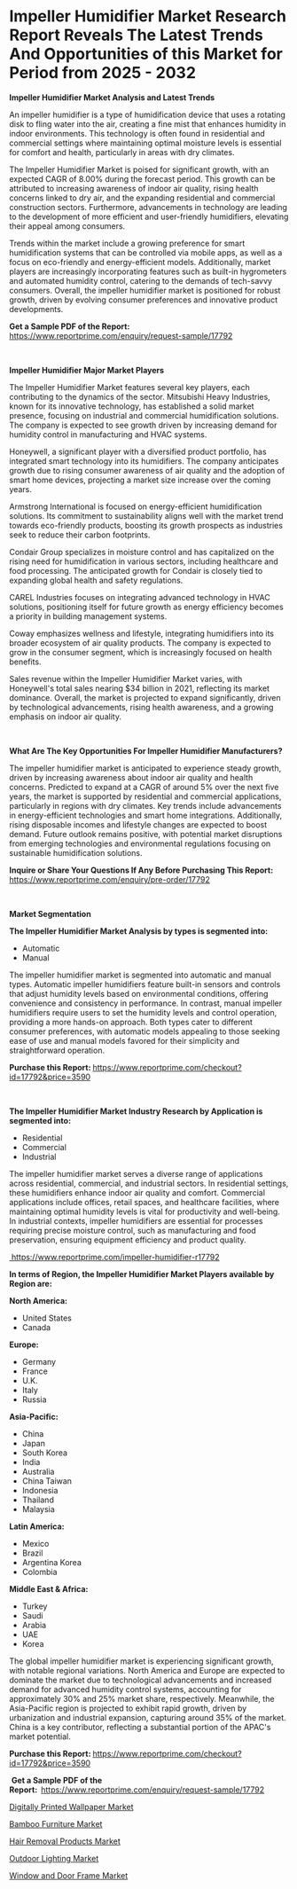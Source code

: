 <p><h1>Impeller Humidifier Market Research Report Reveals The Latest Trends And Opportunities of this Market for Period from 2025 - 2032</h1></p><p><strong>Impeller Humidifier Market Analysis and Latest Trends</strong></p>
<p><p>An impeller humidifier is a type of humidification device that uses a rotating disk to fling water into the air, creating a fine mist that enhances humidity in indoor environments. This technology is often found in residential and commercial settings where maintaining optimal moisture levels is essential for comfort and health, particularly in areas with dry climates.</p><p>The Impeller Humidifier Market is poised for significant growth, with an expected CAGR of 8.00% during the forecast period. This growth can be attributed to increasing awareness of indoor air quality, rising health concerns linked to dry air, and the expanding residential and commercial construction sectors. Furthermore, advancements in technology are leading to the development of more efficient and user-friendly humidifiers, elevating their appeal among consumers.</p><p>Trends within the market include a growing preference for smart humidification systems that can be controlled via mobile apps, as well as a focus on eco-friendly and energy-efficient models. Additionally, market players are increasingly incorporating features such as built-in hygrometers and automated humidity control, catering to the demands of tech-savvy consumers. Overall, the impeller humidifier market is positioned for robust growth, driven by evolving consumer preferences and innovative product developments.</p></p>
<p><strong>Get a Sample PDF of the Report:&nbsp;</strong> <a href="https://www.reportprime.com/enquiry/request-sample/17792?utm_campaign=63&utm_medium=2&utm_source=Github&utm_content=ia&utm_term=18032025&utm_id=impeller-humidifier">https://www.reportprime.com/enquiry/request-sample/17792</a></p>
<p>&nbsp;</p>
<p><strong>Impeller Humidifier Major Market Players</strong></p>
<p><p>The Impeller Humidifier Market features several key players, each contributing to the dynamics of the sector. Mitsubishi Heavy Industries, known for its innovative technology, has established a solid market presence, focusing on industrial and commercial humidification solutions. The company is expected to see growth driven by increasing demand for humidity control in manufacturing and HVAC systems.</p><p>Honeywell, a significant player with a diversified product portfolio, has integrated smart technology into its humidifiers. The company anticipates growth due to rising consumer awareness of air quality and the adoption of smart home devices, projecting a market size increase over the coming years.</p><p>Armstrong International is focused on energy-efficient humidification solutions. Its commitment to sustainability aligns well with the market trend towards eco-friendly products, boosting its growth prospects as industries seek to reduce their carbon footprints.</p><p>Condair Group specializes in moisture control and has capitalized on the rising need for humidification in various sectors, including healthcare and food processing. The anticipated growth for Condair is closely tied to expanding global health and safety regulations.</p><p>CAREL Industries focuses on integrating advanced technology in HVAC solutions, positioning itself for future growth as energy efficiency becomes a priority in building management systems.</p><p>Coway emphasizes wellness and lifestyle, integrating humidifiers into its broader ecosystem of air quality products. The company is expected to grow in the consumer segment, which is increasingly focused on health benefits.</p><p>Sales revenue within the Impeller Humidifier Market varies, with Honeywell's total sales nearing $34 billion in 2021, reflecting its market dominance. Overall, the market is projected to expand significantly, driven by technological advancements, rising health awareness, and a growing emphasis on indoor air quality.</p></p>
<p>&nbsp;</p>
<p><strong>What Are The Key Opportunities For Impeller Humidifier Manufacturers?</strong></p>
<p><p>The impeller humidifier market is anticipated to experience steady growth, driven by increasing awareness about indoor air quality and health concerns. Predicted to expand at a CAGR of around 5% over the next five years, the market is supported by residential and commercial applications, particularly in regions with dry climates. Key trends include advancements in energy-efficient technologies and smart home integrations. Additionally, rising disposable incomes and lifestyle changes are expected to boost demand. Future outlook remains positive, with potential market disruptions from emerging technologies and environmental regulations focusing on sustainable humidification solutions.</p></p>
<p><strong>Inquire or Share Your Questions If Any Before Purchasing This Report:</strong> <a href="https://www.reportprime.com/enquiry/pre-order/17792?utm_campaign=63&utm_medium=2&utm_source=Github&utm_content=ia&utm_term=18032025&utm_id=impeller-humidifier">https://www.reportprime.com/enquiry/pre-order/17792</a></p>
<p>&nbsp;</p>
<p><strong>Market Segmentation</strong></p>
<p><strong>The Impeller Humidifier Market Analysis by types is segmented into:</strong></p>
<p><ul><li>Automatic</li><li>Manual</li></ul></p>
<p><p>The impeller humidifier market is segmented into automatic and manual types. Automatic impeller humidifiers feature built-in sensors and controls that adjust humidity levels based on environmental conditions, offering convenience and consistency in performance. In contrast, manual impeller humidifiers require users to set the humidity levels and control operation, providing a more hands-on approach. Both types cater to different consumer preferences, with automatic models appealing to those seeking ease of use and manual models favored for their simplicity and straightforward operation.</p></p>
<p><strong>Purchase this Report:&nbsp;</strong><a href="https://www.reportprime.com/checkout?id=17792&price=3590&utm_campaign=63&utm_medium=2&utm_source=Github&utm_content=ia&utm_term=18032025&utm_id=impeller-humidifier">https://www.reportprime.com/checkout?id=17792&price=3590</a></p>
<p>&nbsp;</p>
<p><strong>The Impeller Humidifier Market Industry Research by Application is segmented into:</strong></p>
<p><ul><li>Residential</li><li>Commercial</li><li>Industrial</li></ul></p>
<p><p>The impeller humidifier market serves a diverse range of applications across residential, commercial, and industrial sectors. In residential settings, these humidifiers enhance indoor air quality and comfort. Commercial applications include offices, retail spaces, and healthcare facilities, where maintaining optimal humidity levels is vital for productivity and well-being. In industrial contexts, impeller humidifiers are essential for processes requiring precise moisture control, such as manufacturing and food preservation, ensuring equipment efficiency and product quality.</p></p>
<p><a href="https://www.reportprime.com/impeller-humidifier-r17792?utm_campaign=63&utm_medium=2&utm_source=Github&utm_content=ia&utm_term=18032025&utm_id=impeller-humidifier">&nbsp;https://www.reportprime.com/impeller-humidifier-r17792</a></p>
<p><strong>In terms of Region, the Impeller Humidifier Market Players available by Region are:</strong></p>
<p>
    <p> <strong> North America: </strong>
        <ul>
            <li>United States</li>
            <li>Canada</li>
        </ul>
        </p> 
    <p> <strong> Europe: </strong>
        <ul>
            <li>Germany</li>
            <li>France</li>
            <li>U.K.</li>
            <li>Italy</li>
            <li>Russia</li>
        </ul>
        </p> 
    <p> <strong> Asia-Pacific: </strong>
        <ul>
            <li>China</li>
            <li>Japan</li>
            <li>South Korea</li>
            <li>India</li>
            <li>Australia</li>
            <li>China Taiwan</li>
            <li>Indonesia</li>
            <li>Thailand</li>
            <li>Malaysia</li>
        </ul>
        </p> 
    <p> <strong> Latin America: </strong>
        <ul>
            <li>Mexico</li>
            <li>Brazil</li>
            <li>Argentina Korea</li>
            <li>Colombia</li>
        </ul>
        </p> 
    <p> <strong> Middle East & Africa: </strong>
        <ul>
            <li>Turkey</li>
            <li>Saudi</li>
            <li>Arabia</li>
            <li>UAE</li>
            <li>Korea</li>
        </ul>
    </p>
    </p>
<p><p>The global impeller humidifier market is experiencing significant growth, with notable regional variations. North America and Europe are expected to dominate the market due to technological advancements and increased demand for advanced humidity control systems, accounting for approximately 30% and 25% market share, respectively. Meanwhile, the Asia-Pacific region is projected to exhibit rapid growth, driven by urbanization and industrial expansion, capturing around 35% of the market. China is a key contributor, reflecting a substantial portion of the APAC's market potential.</p></p>
<p><strong>Purchase this Report: </strong><a href="https://www.reportprime.com/checkout?id=17792&price=3590&utm_campaign=63&utm_medium=2&utm_source=Github&utm_content=ia&utm_term=18032025&utm_id=impeller-humidifier">https://www.reportprime.com/checkout?id=17792&price=3590</a></p>
<p>&nbsp;<strong>Get a Sample PDF of the Report:&nbsp;&nbsp;</strong><a href="https://www.reportprime.com/enquiry/request-sample/17792?utm_campaign=63&utm_medium=2&utm_source=Github&utm_content=ia&utm_term=18032025&utm_id=impeller-humidifier">https://www.reportprime.com/enquiry/request-sample/17792</a></p>
<p><strong></strong></p>
<p><p><a href="https://github.com/azetehhasle/Market-Research-Report-List-1/blob/main/digitally-printed-wallpaper-market.md?utm_campaign=63&utm_medium=2&utm_source=Github&utm_content=ia&utm_term=18032025&utm_id=impeller-humidifier">Digitally Printed Wallpaper Market</a></p><p><a href="https://github.com/knipsfilip8f/Market-Research-Report-List-1/blob/main/bamboo-furniture-market.md?utm_campaign=63&utm_medium=2&utm_source=Github&utm_content=ia&utm_term=18032025&utm_id=impeller-humidifier">Bamboo Furniture Market</a></p><p><a href="https://github.com/dovbusmrking/Market-Research-Report-List-1/blob/main/hair-removal-products-market.md?utm_campaign=63&utm_medium=2&utm_source=Github&utm_content=ia&utm_term=18032025&utm_id=impeller-humidifier">Hair Removal Products Market</a></p><p><a href="https://github.com/hirtzhulstsq/Market-Research-Report-List-1/blob/main/outdoor-lighting-market.md?utm_campaign=63&utm_medium=2&utm_source=Github&utm_content=ia&utm_term=18032025&utm_id=impeller-humidifier">Outdoor Lighting Market</a></p><p><a href="https://github.com/ghimergela93/Market-Research-Report-List-1/blob/main/window-and-door-frame-market.md?utm_campaign=63&utm_medium=2&utm_source=Github&utm_content=ia&utm_term=18032025&utm_id=impeller-humidifier">Window and Door Frame Market</a></p></p>